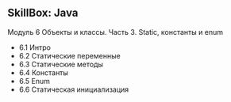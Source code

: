 ## SkillBox: Java

Модуль 6
Объекты и классы. Часть 3. Static, константы и enum

- 6.1 Интро
- 6.2 Статические переменные
- 6.3 Статические методы
- 6.4 Константы
- 6.5 Enum
- 6.6 Статическая инициализация
